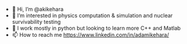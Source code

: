 - 👋 Hi, I’m @akikehara
- 👀 I’m interested in physics computation & simulation and nuclear survivability testing
- 🌱 I work mostly in python but looking to learn more C++ and Matlab
- 📫 How to reach me https://www.linkedin.com/in/adamikehara/

<!---
I graduated from Drexel University in June 2022. I majored in Physics and double minored in Nuclear Engineering and STEM education. Throughout my years at
Drexel, I wrote many codes and programs for different projects and assignements. This page acts as a place to organize and reference for many different 
programs. The programs consist of: simulations, numerical analysis, and even some data analysis from the lab. 
--->
